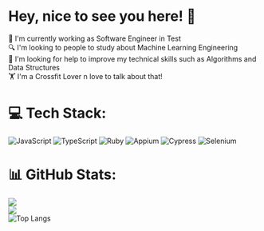 # Hey, nice to see you here! 🥳
🔩 I'm currently working as Software Engineer in Test<br>🔍 I'm looking to people to study about Machine Learning Engineering<br>🤝 I'm looking for help to improve my technical skills such as Algorithms and Data Structures<br>🏋 I'm a Crossfit Lover n love to talk about that!

# 💻 Tech Stack:
![JavaScript](https://img.shields.io/badge/javascript-%23323330.svg?style=for-the-badge&logo=javascript&logoColor=%23F7DF1E) ![TypeScript](https://img.shields.io/badge/typescript-%23007ACC.svg?style=for-the-badge&logo=typescript&logoColor=white) ![Ruby](https://img.shields.io/badge/ruby-%23CC342D.svg?style=for-the-badge&logo=ruby&logoColor=white)
![Appium](https://img.shields.io/badge/appium-3C3C3D?style=for-the-badge&logo=appium&logoColor=white)
![Cypress](https://img.shields.io/badge/cypress-17202C?style=for-the-badge&logo=cypress&logoColor=white)
![Selenium](https://img.shields.io/badge/selenium-43B02A?style=for-the-badge&logo=selenium&logoColor=white)
 
# 📊 GitHub Stats:
![](https://github-readme-stats.vercel.app/api?username=joaolucasoh&theme=default&hide_border=false&include_all_commits=true&count_private=false)<br/>
![](https://github-readme-streak-stats.herokuapp.com/?user=joaolucasoh&theme=default&hide_border=false)<br/>
![Top Langs](https://github-readme-stats.vercel.app/api/top-langs/?username=joaolucasoh&layout=compact&langs_count=10&theme=default&hide=shell)
